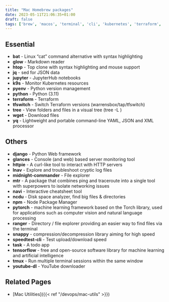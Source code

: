 ```yaml
---
title: "Mac Homebrew packages"
date: 2023-05-11T21:06:35+01:00
draft: false
tags: ['brew', 'macos', 'terminal', 'cli', 'kubernetes', 'terraform', 'python', 'syntax highlighting', 'monitoring', 'package management', 'linux']
---
```

## Essential
* **bat** - Linux “cat” command alternative with syntax highlighting
* **glow** - Markdown reader
* **htop** - Top clone with syntax highlighting and mouse support
* **jq** - sed for JSON data
* **jupyter** - JupyterHub notebooks
* **k9s** - Monitor Kubernetes resources
* **pyenv** - Python version management
* **python** - Python (3.11)
* **terraform** - Terraform
* **tfswitch** - Switch Terraform versions (warrensbox/tap/tfswitch)
* **tree** - View folders and files in a visual tree (tree -L <level>)
* **wget** - Download files
* **yq** - Lightweight and portable command-line YAML, JSON and XML processor

## Others
* **django** - Python Web framework
* **glances** - Console (and web) based server monitoring tool
* **httpie** - A curl-like tool to interact with HTTP servers
* **lnav** - Explore and troubleshoot cryptic log files
* **midnight-commander** - File explorer
* **mtr** - A package that combines ping and traceroute into a single tool with superpowers to isolate networking issues
* **navi** - Interactive cheatsheet tool
* **ncdu** - Disk space analyzer, find big files & directories
* **npm** - Node Package Manager
* **pytorch** - machine learning framework based on the Torch library, used for applications such as computer vision and natural language processing
* **ranger** - Directory / file explorer providing an easier way to find files via the terminal
* **snappy** - compression/decompression library aiming for high speed
* **speedtest-cli** - Test upload/download speed
* **task** - A todo app
* **tensorflow** - free and open-source software library for machine learning and artificial intelligence
* **tmux** - Run multiple terminal sessions within the same window
* **youtube-dl** - YouTube downloader

## Related Pages
- [Mac Utilities]({{< ref "/devops/mac-utils" >}})
